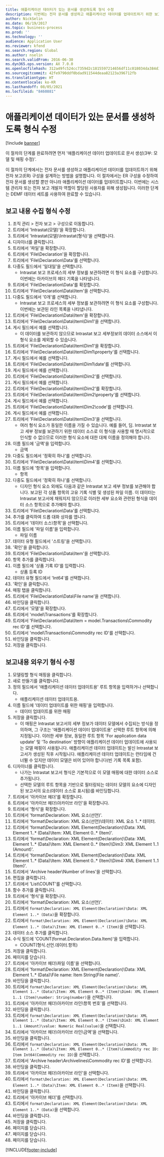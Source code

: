 ```yaml
---
title: 애플리케이션 데이터가 있는 문서를 생성하도록 형식 수정
description: 이번에는 전자 문서를 생성하고 애플리케이션 데이터를 업데이트하기 위한 보고 구성을 설계하는 방법에 대해 설명합니다.
author: NickSelin
ms.date: 06/19/2017
ms.topic: business-process
ms.prod: ''
ms.technology: ''
audience: Application User
ms.reviewer: kfend
ms.search.region: Global
ms.author: nselin
ms.search.validFrom: 2016-06-30
ms.dyn365.ops.version: AX 7.0.0
ms.openlocfilehash: 312a49fc524cc7359d2c1815597214656df11c018034da384d30bfb9d9efee4b
ms.sourcegitcommit: 42fe9790ddf0bdad911544deaa82123a396712fb
ms.translationtype: HT
ms.contentlocale: ko-KR
ms.lasthandoff: 08/05/2021
ms.locfileid: "8460881"
---
```

# <a name="modify-formats-to-generate-documents-that-have-application-data"></a>애플리케이션 데이터가 있는 문서를 생성하도록 형식 수정

[!include [banner](../../includes/banner.md)]

이 절차의 단계를 완료하려면 먼저 '애플리케이션 데이터 업데이트로 문서 생성(3부: 모델 및 매핑 수정)'.

이 절차의 단계에서는 전자 문서를 생성하고 애플리케이션 데이터를 업데이트하기 위해 전자 보고(ER) 구성을 설계하는 방법을 설명합니다. 이 절차에서는 ER 구성을 수정하여 전자 문서를 생성할 뿐만 아니라 애플리케이션 데이터를 업데이트합니다. 이번에는 시스템 관리자 또는 전자 보고 개발자 역할이 할당된 사용자를 위해 생성됩니다. 이러한 단계는 DEMF 데이터 세트를 사용하여 완료할 수 있습니다.


## <a name="modify-format-to-collect-details-of-reporting"></a>보고 내용 수집 형식 수정
1. 조직 관리 > 전자 보고 > 구성으로 이동합니다.
2. 트리에서 'Intrastat(모델)'을 확장합니다.
3. 트리에서 'Intrastat(모델)\Intrastat(형식)'을 선택합니다.
4. 디자이너를 클릭합니다.
5. 트리에서 '파일'을 확장합니다.
6. 트리에서 'File\Declaration'을 확장합니다.
7. 트리에서 'File\Declaration\Data'를 선택합니다.
8. 다중도 필드에서 '일대일'을 선택합니다.
    * Intrastat 보고 프로세스의 세부 정보를 보관하려면 이 형식 요소를 구성합니다. 이번에는 아카이브의 헤더 기록을 나타냅니다.  
9. 트리에서 'File\Declaration\Data'를 확장합니다.
10. 트리에서 'File\Declaration\Data\Item'을 선택합니다.
11. 다중도 필드에서 '0개'를 선택합니다.
    * Intrastat 보고 프로세스의 세부 정보를 보관하려면 이 형식 요소를 구성합니다. 이번에는 보관된 라인 목록을 나타냅니다.  
12. 트리에서 'File\Declaration\Data\Item'을 확장합니다.
13. 트리에서 'File\Declaration\Data\Item\Dim1'을 선택합니다.
14. 게시 필드에서 예를 선택합니다.
    * 이 데이터를 보관하지 않으므로 Intrastat 보고 세부정보의 데이터 소스에서 이 형식 요소를 제외할 수 있습니다.  
15. 트리에서 'File\Declaration\Data\Item\Dim1'을 확장합니다.
16. 트리에서 'File\Declaration\Data\Item\Dim1\property'를 선택합니다.
17. 게시 필드에서 예를 선택합니다.
18. 트리에서 'File\Declaration\Data\Item\Dim1\date'를 선택합니다.
19. 게시 필드에서 예를 선택합니다.
20. 트리에서 'File\Declaration\Data\Item\Dim2'를 선택합니다.
21. 게시 필드에서 예를 선택합니다.
22. 트리에서 'File\Declaration\Data\Item\Dim2'를 확장합니다.
23. 트리에서 'File\Declaration\Data\Item\Dim2\property'를 선택합니다.
24. 게시 필드에서 예를 선택합니다.
25. 트리에서 'File\Declaration\Data\Item\Dim2\code'를 선택합니다.
26. 게시 필드에서 예를 선택합니다.
27. 트리에서 'File\Declaration\Data\Item\Dim3'을 선택합니다.
    * 여러 형식 요소가 동일한 이름을 가질 수 있습니다. 예를 들어, 딤. Intrastat 보고 세부 정보를 보관하기 위한 데이터 소스로 이 형식을 사용할 때 명시적으로 인식할 수 없으므로 이러한 형식 요소에 대한 대체 이름을 정의해야 합니다.   
28. 이름 필드에 '금액'을 입력합니다.
    * 금액  
29. 다중도 필드에서 '정확히 하나'를 선택합니다.
30. 트리에서 'File\Declaration\Data\Item\Dim4'를 선택합니다.
31. 이름 필드에 '항목'을 입력합니다.
    * 항목  
32. 다중도 필드에서 '정확히 하나'를 선택합니다.
    * 디자인 형식 요소 외에도 다음과 같은 Intrastat 보고 세부 정보를 보관해야 합니다. 보고된 각 상품 항목의 고유 기록 식별 및 생성된 파일 이름. 이 데이터는 Intrastat 보고서에 채워지지 않으므로 이러한 세부 요소와 관련된 형식을 데이터 소스 항목으로 추가해야 합니다.  
33. 트리에서 'File\Declaration\Data'를 선택합니다.
34. 추가를 클릭하여 드롭 대화 상자를 엽니다.
35. 트리에서 '데이터 소스\항목'을 선택합니다.
36. 이름 필드에 '파일 이름'을 입력합니다.
    * 파일 이름  
37. 데이터 유형 필드에서 '스트링'을 선택합니다.
38. '확인'을 클릭합니다.
39. 트리에서 'File\Declaration\Data\Item'을 선택합니다.
40. 항목 추가를 클릭합니다.
41. 이름 필드에 '상품 기록 ID'를 입력합니다.
    * 상품 등록 ID  
42. 데이터 유형 필드에서 'Int64'를 선택합니다.
43. '확인'을 클릭합니다.
44. 매핑 탭을 클릭합니다.
45. 트리에서 'File\Declaration\Data\File name'을 선택합니다.
46. 바인딩을 클릭합니다.
47. 트리에서 '모델'을 확장합니다.
48. 트리에서 'model\Transactions'를 확장합니다.
49. 트리에서 'File\Declaration\Data\Item = model.Transactions\Commodity rec ID'를 선택합니다.
50. 트리에서 'model\Transactions\Commodity rec ID'를 선택합니다.
51. 바인딩을 클릭합니다.
52. 저장을 클릭합니다.

## <a name="modify-format-to-memorize-details-of-reporting"></a>보고내용 외우기 형식 수정

1. 모델링할 형식 매핑을 클릭합니다.
2. 새로 만들기를 클릭합니다.
3. 정의 필드에서 '애플리케이션 데이터 업데이트용' 루트 항목을 입력하거나 선택합니다.
    * 애플리케이션 데이터 업데이트용.
4. 이름 필드에 '데이터 업데이트를 위한 매핑'을 입력합니다.
    * 데이터 업데이트를 위한 매핑  
5. 저장을 클릭합니다.
    * 이 매핑은 Intrastat 보고서의 세부 정보가 데이터 모델에서 수집되는 방식을 정의하며, 그 구조는 '애플리케이션 데이터 업데이트용' 선택한 루트 항목에 의해 지정됩니다. 이러한 세부 정보, 동일한 루트 항목 'For application data update' 및 'To destination' 방향이 애플리케이션 데이터 업데이트에 사용되는 모델 매핑이 사용됩니다. 애플리케이션 데이터 업데이트는 발신 Intrastat 보고서가 생성된 직후 시작됩니다. 애플리케이션 데이터 업데이트는 런타임에 건너뛸 수 있지만 데이터 모델은 비어 있어야 합니다(빈 기록 목록 포함).
6. 디자이너를 클릭합니다.
    * 나가는 Intrastat 보고서 형식은 기본적으로 이 모델 매핑에 대한 데이터 소스로 추가됩니다.  
    * 선택한 모델의 루트 항목을 기반으로 필터링되는 데이터 모델의 요소에 디자인된 보고서의 요소(데이터 소스로 표시됨)를 바인딩합니다.  
7. 트리에서 '아카이브 헤더'를 확장합니다.
8. 트리에서 '아카이브 헤더\아카이브 라인'을 확장합니다.
9. 트리에서 '형식'을 확장합니다.
10. 트리에서 'format\Declaration: XML 요소(선언)'.
11. 트리에서 'format\Declaration: XML 요소(선언)\데이터: XML 요소 1..* 데이터.
12. 트리에서 'format\Declaration: XML Element(Declaration)\Data: XML Element 1..* (Data)\Item: XML Element 0..* (Item)'.
13. 트리에서 'format\Declaration: XML Element(Declaration)\Data: XML Element 1..* (Data)\Item: XML Element 0..* (Item)\Dim3: XML Element 1..1 (Amount)'.
14. 트리에서 'format\Declaration: XML Element(Declaration)\Data: XML Element 1..* (Data)\Item: XML Element 0..* (Item)\Dim4: XML Element 1..1 (Item)'.
15. 트리에서 'Archive header\Number of lines'을 선택합니다.
16. 편집을 클릭합니다.
17. 트리에서 'List\COUNT'를 선택합니다.
18. 함수 추가를 클릭합니다.
19. 트리에서 '형식'을 확장합니다.
20. 트리에서 'format\Declaration: XML 요소(선언)'.
21. 트리에서 `format\Declaration: XML Element(Declaration)\Data: XML Element 1..* (Data)`을 확장합니다.
22. 트리에서 `format\Declaration: XML Element(Declaration)\Data: XML Element 1..* (Data)\Item: XML Element 0..* (Item)`을 선택합니다.
23. 데이터 소스 추가를 클릭합니다.
24. 수식 필드에 'COUNT(format.Declaration.Data.Item)'을 입력합니다.
    * COUNT(형식.선언.데이터.항목)  
25. 저장을 클릭합니다.
26. 페이지를 닫습니다.
27. 트리에서 '아카이브 헤더\파일 이름'을 선택합니다.
28. 트리에서 'format\Declaration: XML Element(Declaration)\Data: XML Element 1..* (Data)\File name: Item String(File name)'.
29. 바인딩을 클릭합니다.
30. 트리에서 `format\Declaration: XML Element(Declaration)\Data: XML Element 1..* (Data)\Item: XML Element 0..* (Item)\Dim4: XML Element 1..1 (Item)\number: String(number)`을 선택합니다.
31. 트리에서 '아카이브 헤더\아카이브 라인\항목 번호'를 선택합니다.
32. 바인딩을 클릭합니다.
33. 트리에서 `format\Declaration: XML Element(Declaration)\Data: XML Element 1..* (Data)\Item: XML Element 0..* (Item)\Dim3: XML Element 1..1 (Amount)\value: Numeric Real(value)`을 선택합니다.
34. 트리에서 '아카이브 헤더\아카이브 라인\금액'을 선택합니다.
35. 바인딩을 클릭합니다.
36. 트리에서 `format\Declaration: XML Element(Declaration)\Data: XML Element 1..* (Data)\Item: XML Element 0..* (Item)\Commodity rec ID: Item Int64(Commodity rec ID)`을 선택합니다.
37. 트리에서 'Archive header\Archivelines\Commodity rec ID'를 선택합니다.
38. 바인딩을 클릭합니다.
39. 트리에서 '아카이브 헤더\아카이브 라인'을 선택합니다.
40. 트리에서 `format\Declaration: XML Element(Declaration)\Data: XML Element 1..* (Data)\Item: XML Element 0..* (Item)`을 선택합니다.
41. 바인딩을 클릭합니다.
42. 트리에서 '아카이브 헤더'를 선택합니다.
43. 트리에서 `format\Declaration: XML Element(Declaration)\Data: XML Element 1..* (Data)`을 선택합니다.
44. 바인딩을 클릭합니다.
45. 저장을 클릭합니다.
46. 페이지를 닫습니다.
47. 페이지를 닫습니다.
48. 페이지를 닫습니다.


[!INCLUDE[footer-include](../../../../includes/footer-banner.md)]